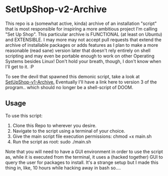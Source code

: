 # SetUpShop-v2-Archive

This repo is a (somewhat active, kinda) archive of an installation "script" that is most responsible for inspiring a more ambitious project I'm calling "Set Up Shop".  This particular archive is FUNCTIONAL (at least on Ubuntu) and EXTENSIBLE.  I may more may not accept pull requests that extend the archive of installable packages or adds features as I plan to make a more reasonable (read sane) version later that doesn't rely entirely on shell scripting and may even be portable enough to work on other Operating Systems besides Linux!  Don't hold your breath, though, I don't know when I'll get to it. :P

To see the devil that spawned this demonic script, take a look at [SetUpShop-v1-Archive.][1]  Eventually I'll have a link here to version 3 of the program.. which should no longer be a shell-script of DOOM.

## Usage

To use this script:

1. Clone this Repo to wherever you desire.
2. Navigate to the script using a terminal of your choice.
3. Give the main script file execution permissions: chmod +x main.sh
4. Run the script as root: sudo ./main.sh

Note that you will need to have a GUI environment in order to use the script as, while it is executed from the terminal, it uses a (hacked together) GUI to query the user for packages to install.  It's a strange setup but I made this thing in, like, 10 hours while hacking away in bash so.... 

[1]: https://github.com/CorneliaXaos/SetUpShop-v1-Archive
